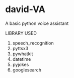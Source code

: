 # david-VA
A basic python voice assistant


LIBRARY USED
1) speech_recognition
2) pyttsx3
3) pywhatkit
4) datetime
5) pyjokes
6) googlesearch


